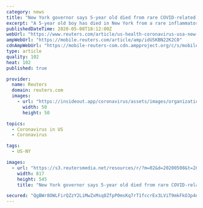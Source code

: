 ```yaml
---
category: news
title: "New York governor says 5-year old died from rare COVID-related complications"
excerpt: "A 5-year old boy has died in New York from a rare inflammatory syndrome believed to be linked to the novel coronavirus, highlighting a potential new risk for children in the pandemic, Governor Andrew Cuomo said on Friday."
publishedDateTime: 2020-05-08T18:12:00Z
webUrl: "https://www.reuters.com/article/us-health-coronavirus-usa-new-york-idUSKBN22K2C0"
ampWebUrl: "https://mobile.reuters.com/article/amp/idUSKBN22K2C0"
cdnAmpWebUrl: "https://mobile-reuters-com.cdn.ampproject.org/c/s/mobile.reuters.com/article/amp/idUSKBN22K2C0"
type: article
quality: 102
heat: 102
published: true

provider:
  name: Reuters
  domain: reuters.com
  images:
    - url: "https://insideout.app/coronavirus/assets/images/organizations/reuters.com-50x50.jpg"
      width: 50
      height: 50

topics:
  - Coronavirus in US
  - Coronavirus

tags:
  - US-NY

images:
  - url: "https://s3.reutersmedia.net/resources/r/?m=02&d=20200508&t=2&i=1517982487&w=&fh=545px&fw=&ll=&pl=&sq=&r=LYNXMPEG471GQ"
    width: 817
    height: 545
    title: "New York governor says 5-year old died from rare COVID-related complications"

secured: "QgBWr8OWLFirQZzY2LiMwZxMsq8ZfpP0msKq7rT1fccrEx3LViT9mkFkO3p4nVcjN+O7UCPf2qqm7XPbGtq3QidtRN+mugHhH777mwj/S1YPvXaVPpKnd+ECHxAwObmg43OqK+jvpK/8chAGEUo/7P/UpPiUrWOMb4mCH1WH4DGfgPpXW916ryEnkuAOSXoN5H/WVeHx4Jms1lfNj/7aqTzSli9AluROgXiwHMl3K7nSa8POdAzVpr4InPFyUGGii1sEG8LdosmkSVO96j+J7Y3rcSlJWRSbdkT0FhToVLBpHbP4APnmfGlsohHEnUaRTTwjMpIN0N4jyx/QwapeMKLxNViayLYEO48uVyAyqHXBF5Dj+Bw3JlQRsjJRoJ4OkDDoamdAiB5I/xyqABUoqllsC4o2JESw24O9NVLlggg2BOG9dynxmqNZcAuNmzXzilVeXXzfSk/nHb9LHXY1V+E12IfUapt7PbzT5+NU9D8=;5cgacf1qUcZLaOvwPEDVnw=="
---
```


